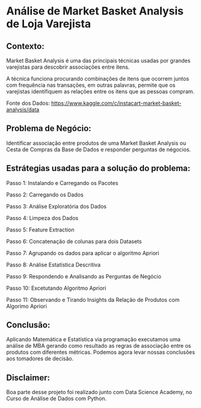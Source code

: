 # Análise de Market Basket Analysis de Loja Varejista

## Contexto:
Market Basket Analysis é uma das principais técnicas usadas por grandes varejistas para descobrir associações entre itens.

A técnica funciona procurando combinações de itens que ocorrem juntos com frequência nas transações, em outras palavras, permite que os varejistas identifiquem as relações entre os itens que as pessoas compram.

Fonte dos Dados: https://www.kaggle.com/c/instacart-market-basket-analysis/data

## Problema de Negócio:
Identificar associação entre produtos de uma Market Basket Analysis ou Cesta de Compras da Base de Dados e responder perguntas de négocios.

## Estrátegias usadas para a solução do problema:

Passo 1: Instalando e Carregando os Pacotes

Passo 2: Carregando os Dados

Passo 3: Análise Exploratória dos Dados

Passo 4: Limpeza dos Dados

Passo 5: Feature Extraction

Passo 6: Concatenação de colunas para dois Datasets

Passo 7: Agrupando os dados para aplicar o algoritmo Apriori 

Passo 8: Análise Estatística Descritiva

Passo 9: Respondendo e Analisando as  Perguntas de Negócio

Passo 10: Excetutando Algoritmo Apriori

Passo 11: Observando e Tirando Insights da Relação de Produtos com Algorimo Apriori


## Conclusão:

Aplicando Matemática e Estatística via programação executamos uma análise de MBA gerando como resultado as regras de associação entre os produtos com diferentes métricas. Podemos agora levar nossas conclusões aos tomadores de decisão.

## Disclaimer:
Boa parte desse projeto foi realizado junto com Data Science Academy, no Curso de Análise de Dados com Python.
